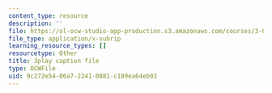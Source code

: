 ```yaml
---
content_type: resource
description: ''
file: https://ol-ocw-studio-app-production.s3.amazonaws.com/courses/3-091sc-introduction-to-solid-state-chemistry-fall-2010/9c272e5406a722410881c189ea64eb03_UwZU-Lk26X4.srt
file_type: application/x-subrip
learning_resource_types: []
resourcetype: Other
title: 3play caption file
type: OCWFile
uid: 9c272e54-06a7-2241-0881-c189ea64eb03
---
```


